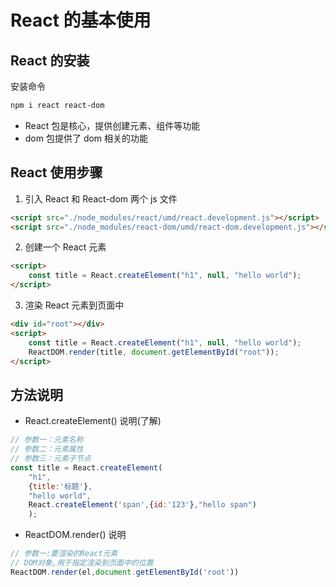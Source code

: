 # React 的基本使用

## React 的安装

安装命令

```sh
npm i react react-dom
```

- React 包是核心，提供创建元素、组件等功能
- dom 包提供了 dom 相关的功能

## React 使用步骤

1. 引入 React 和 React-dom 两个 js 文件

```html
<script src="./node_modules/react/umd/react.development.js"></script>
<script src="./node_modules/react-dom/umd/react-dom.development.js"></script>
```

2. 创建一个 React 元素

```html
<script>
	const title = React.createElement("h1", null, "hello world");
</script>
```

3. 渲染 React 元素到页面中

```html
<div id="root"></div>
<script>
	const title = React.createElement("h1", null, "hello world");
	ReactDOM.render(title, document.getElementById("root"));
</script>
```

## 方法说明

- React.createElement() 说明(了解)

```js
// 参数一：元素名称
// 参数二：元素属性
// 参数三：元素子节点
const title = React.createElement(
    "h1", 
    {title:'标题'}, 
    "hello world",
    React.createElement('span',{id:'123'},"hello span")
    );
```

- ReactDOM.render() 说明
```js
// 参数一:要渲染的React元素
// DOM对象,用于指定渲染到页面中的位置
ReactDOM.render(el,document.getElementById('root'))
```